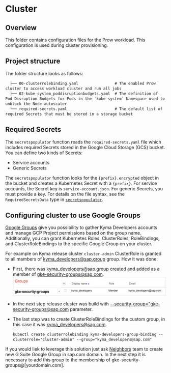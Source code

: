 # Cluster

## Overview

This folder contains configuration files for the Prow workload. This configuration is used during cluster provisioning.

## Project structure

<!-- Update the folder structure each time you modify it. -->

The folder structure looks as follows:

```
  ├── 00-clusterrolebinding.yaml                # The enabled Prow cluster to access workload cluster and run all jobs
  ├── 02-kube-system_poddisruptionbudgets.yaml  # The definition of Pod Disruption Budgets for Pods in the `kube-system` Namespace used to unblock the Node autoscaler
  └── required-secrets.yaml                     # The default list of required Secrets that must be stored in a storage bucket
```

## Required Secrets
The `secretspopulator` function reads the `required-secrets.yaml` file which includes required Secrets stored in the Google Cloud Storage (GCS) bucket.
You can define two kinds of Secrets:
- Service accounts
- Generic Secrets

The `secretspopulator` function looks for the `{prefix}.encrypted` object in the bucket and creates a Kubernetes Secret with a `{prefix}`.
For service accounts, the Secret key is `service-account.json`. For generic Secrets, you must provide a key.
For details on the file syntax, see the `RequiredSecretsData` type in [`secretspopulator`](../../development/tools/cmd/secretspopulator/main.go).

## Configuring cluster to use Google Groups

[Google Groups](https://groups.google.com/a/sap.com/forum/#!overview) give you possibility to gather Kyma Developers accounts and manage GCP Project permissions based on the group name. Additionally, you can grant Kubernetes Roles, ClusterRoles, RoleBindings, and ClusterRoleBindings to the specific Google Group on your cluster.

For example on Kyma release cluster `cluster-admin` ClusterRole is granted to all mambers of kyma_developers@sap.group group. How it was done:

- First, there was kyma_developers@sap.group created and added as a member of gke-security-groups@sap.com.
  ![dashboards](/docs/prow/assets/GGroups.png)

- In the next step release cluster was build with [--security-group="gke-security-groups@sap.com](https://github.com/kyma-project/test-infra/blob/7b84900e56679fccfbc9e6839a85ade1dabe72bd/prow/scripts/cluster-integration/helpers/provision-gke-cluster.sh#L60) parameter. 

- The last step was to create ClusterRoleBindings for the custom group, in this case it was kyma_developers@sap.com.

  ```
  kubectl create clusterrolebinding kyma-developers-group-binding --clusterrole="cluster-admin" --group="kyma_developers@sap.com"
  ```

If you would liek to leverage this solution just ask [Neighbors](https://github.com/orgs/kyma-project/teams/prow/members?utf8=%E2%9C%93&query=role%3Amaintainer) team to create new G Suite Google Group in sap.com domain. In the next step it is necessary to add this group to the membership of gke-security-groups@[yourdomain.com].